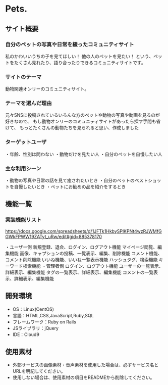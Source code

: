 # Pets.

## サイト概要
### 自分のペットの写真や日常を綴ったコミュニティサイト
私のかわいいうちの子を見てほしい！
他の人のペットを見たい！
という、ペットをたくさん見れたり、語り合ったりできるコミュニティサイトです。


### サイトのテーマ
動物関連オンリーのコミュニティサイト。


### テーマを選んだ理由
元々SNSに投稿されているいろんな方のペットや動物の写真や動画を見るのが好きなので、
もし動物オンリーのコミュニティサイトがあったら探す手間も省けて、
もっとたくさんの動物たちを見られると思い、作成しました


### ターゲットユーザ
・年齢、性別は問わない
・動物だけを見たい人
・自分のペットを自慢したい人


### 主な利用シーン
・動物の写真や日常の話を見て癒されたいとき
・自分のペットのベストショットを自慢したいとき
・ペットにお勧めの品を紹介をするとき

## 機能一覧

### 実装機能リスト
https://docs.google.com/spreadsheets/d/1JFTk1HkbySPlKPNt4wzRJWMfGGWkFPWW19ZATyt_uRw/edit#gid=885378170

・ユーザー側
    新規登録、退会、ログイン、ログアウト機能
    マイページ閲覧、編集機能
    画像、キャプションの投稿、一覧表示、編集、削除機能
    コメント機能、コメント削除機能
    いいね機能、いいね一覧表示機能
    ハッシュタグ、検索機能
    キーワード検索機能
・管理者側
    ログイン、ログアウト機能
    ユーザーの一覧表示、詳細表示、編集機能
    タグの一覧表示、詳細表示、編集機能
    コメントの一覧表示、詳細表示、編集機能



## 開発環境
- OS：Linux(CentOS)
- 言語：HTML,CSS,JavaScript,Ruby,SQL
- フレームワーク：Ruby on Rails
- JSライブラリ：jQuery
- IDE：Cloud9

## 使用素材
- 外部サービスの画像素材・音声素材を使用した場合は、必ずサービス名とURLを明記してください。
- 使用しない場合は、使用素材の項目をREADMEから削除してください。